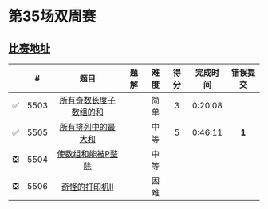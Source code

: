 # 第35场双周赛

## [比赛地址](https://leetcode-cn.com/contest/biweekly-contest-35/)

|  | # | 题目 | 题解 | 难度 | 得分 | 完成时间 | 错误提交 |
| :--: | -- | :--: | -- | :--: | :--: | :--: | :--: |
| ✅ | 5503 | [所有奇数长度子数组的和](https://github.com/Mathstarry/Leetcode/tree/master/contests/biweeklycontests/5503_sumOddLengthSubarrays) | | 简单 | 3 | 0:20:08 | |
| ✅ | 5505 | [所有排列中的最大和](https://github.com/Mathstarry/Leetcode/tree/master/contests/biweeklycontests/5505_maxSumRangeQuery) | | 中等 | 5 | 0:46:11 | **1** |
| ❎ | 5504 | [使数组和能被P整除](https://github.com/Mathstarry/Leetcode/tree/master/contests/biweeklycontests/5504_minSubarray) | | 中等 | | | |
| ❎ | 5506 | [奇怪的打印机II](https://github.com/Mathstarry/Leetcode/tree/master/contests/biweeklycontests/5506_isPrintable) | | 困难 | | | |
